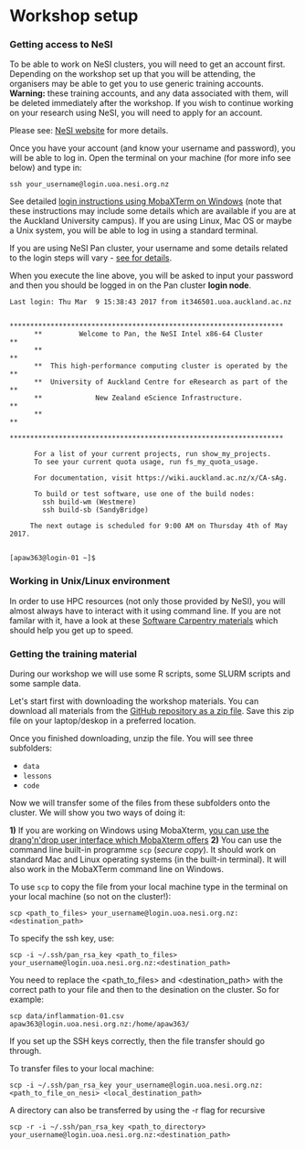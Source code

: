 # Workshop setup

### Getting access to NeSI

To be able to work on NeSI clusters, you will need to get an account first. Depending on the workshop set up that you will be attending, the organisers may be able to get you to use generic training accounts. **Warning:** these training accounts, and any data associated with them, will be deleted immediately after the workshop. If you wish to continue working on your research using NeSI, you will need to apply for an account.

Please see: [NeSI website](https://www.nesi.org.nz/apply) for more details.

Once you have your account (and know your username and password), you will be able to log in. Open the terminal on your machine (for more info see below) and type in:

```
ssh your_username@login.uoa.nesi.org.nz
```

See detailed [login instructions using MobaXTerm on Windows](https://wiki.auckland.ac.nz/display/CER/FromZeroToHero) (note that these instructions may include some details which are available if you are at the Auckland University campus). If you are using Linux, Mac OS or maybe a Unix system, you will be able to log in using a standard terminal.

If you are using NeSI Pan cluster, your username and some details related to the login steps will vary - [see for details](https://wiki.auckland.ac.nz/display/CER/Access+and+data+transfer).

When you execute the line above, you will be asked to input your password and then you should be logged in on the Pan cluster **login node**.

```
Last login: Thu Mar  9 15:38:43 2017 from it346501.uoa.auckland.ac.nz
     
      *******************************************************************
      **         Welcome to Pan, the NeSI Intel x86-64 Cluster         **
      **                                                               **
      **  This high-performance computing cluster is operated by the   **
      **  University of Auckland Centre for eResearch as part of the   **
      **             New Zealand eScience Infrastructure.              **
      **                                                               **
      *******************************************************************
       
      For a list of your current projects, run show_my_projects.
      To see your current quota usage, run fs_my_quota_usage.
      
      For documentation, visit https://wiki.auckland.ac.nz/x/CA-sAg.
      
      To build or test software, use one of the build nodes:
		ssh build-wm (Westmere)
		ssh build-sb (SandyBridge)
      
     The next outage is scheduled for 9:00 AM on Thursday 4th of May 2017.

      
[apaw363@login-01 ~]$ 
```

### Working in Unix/Linux environment

In order to use HPC resources (not only those provided by NeSI), you will almost always have to interact with it using command line. If you are not familar with it, have a look at these [Software Carpentry materials](http://swcarpentry.github.io/shell-novice/) which should help you get up to speed.

### Getting the training material

During our workshop we will use some R scripts, some SLURM scripts and some sample data.

Let's start first with downloading the workshop materials. You can download all materials from the [GitHub repository as a zip file](https://github.com/murraycadzow/hpc_training/archive/master.zip). Save this zip file on your laptop/deskop in a preferred location.

Once you finished downloading, unzip the file. You will see three subfolders:
* `data`
* `lessons`
* `code`


Now we will transfer some of the files from these subfolders onto the cluster. We will show you two ways of doing it:

**1)** If you are working on Windows using MobaXterm, [you can use the drang'n'drop user interface which MobaXterm offers](https://wiki.auckland.ac.nz/display/CER/FromZeroToHero)
**2)** You can use the command line built-in programme `scp` (*secure copy*). It should work on standard Mac and Linux operating systems (in the built-in terminal). It will also work in the MobaXTerm command line on Windows.

To use `scp` to copy the file from your local machine type in the terminal on your local machine (so not on the cluster!):

```
scp <path_to_files> your_username@login.uoa.nesi.org.nz:<destination_path>

``` 

To specify the ssh key, use:

```
scp -i ~/.ssh/pan_rsa_key <path_to_files> your_username@login.uoa.nesi.org.nz:<destination_path>
```

You need to replace the <path_to_files> and <destination_path> with the correct path to your file and then to the desination on the cluster. So for example:

```
scp data/inflammation-01.csv  apaw363@login.uoa.nesi.org.nz:/home/apaw363/
```

If you set up the SSH keys correctly, then the file transfer should go through.  


To transfer files to your local machine:

```
scp -i ~/.ssh/pan_rsa_key your_username@login.uoa.nesi.org.nz:<path_to_file_on_nesi> <local_destination_path>
```

A directory can also be transferred by using the -r flag for recursive

```
scp -r -i ~/.ssh/pan_rsa_key <path_to_directory> your_username@login.uoa.nesi.org.nz:<destination_path>
```
